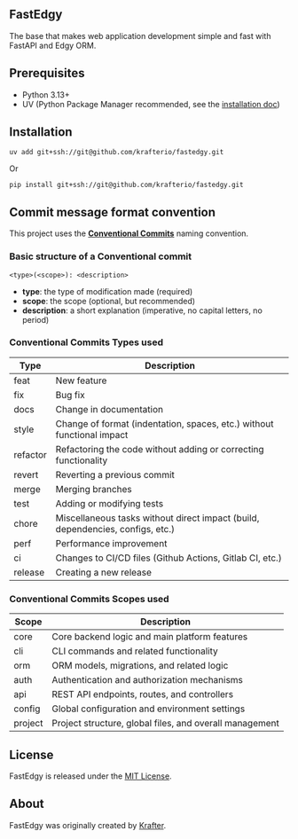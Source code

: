FastEdgy
--------

The base that makes web application development simple and fast with FastAPI and Edgy ORM.

## Prerequisites

- Python 3.13+
- UV (Python Package Manager recommended, see the [installation doc](https://docs.astral.sh/uv/getting-started/installation))

## Installation

```
uv add git+ssh://git@github.com/krafterio/fastedgy.git
```
Or
```
pip install git+ssh://git@github.com/krafterio/fastedgy.git
```

## Commit message format convention

This project uses the **[Conventional Commits](https://www.conventionalcommits.org/en/v1.0.0)** naming convention.

### Basic structure of a Conventional commit

```
<type>(<scope>): <description>
```

- **type**: the type of modification made (required)
- **scope**: the scope (optional, but recommended)
- **description**: a short explanation (imperative, no capital letters, no period)

### Conventional Commits Types used

| Type     | Description                                                                    |
|----------|--------------------------------------------------------------------------------|
| feat     | New feature                                                                    |
| fix      | Bug fix                                                                        |
| docs     | Change in documentation                                                        |
| style    | Change of format (indentation, spaces, etc.) without functional impact         |
| refactor | Refactoring the code without adding or correcting functionality                |
| revert   | Reverting a previous commit                                                    |
| merge    | Merging branches                                                               |
| test     | Adding or modifying tests                                                      |
| chore    | Miscellaneous tasks without direct impact (build, dependencies, configs, etc.) |
| perf     | Performance improvement                                                        |
| ci       | Changes to CI/CD files (Github Actions, Gitlab CI, etc.)                       |
| release  | Creating a new release                                                         |

### Conventional Commits Scopes used

| Scope   | Description                                             |
|---------|---------------------------------------------------------|
| core    | Core backend logic and main platform features           |
| cli     | CLI commands and related functionality                  |
| orm     | ORM models, migrations, and related logic               |
| auth    | Authentication and authorization mechanisms             |
| api     | REST API endpoints, routes, and controllers             |
| config  | Global configuration and environment settings           |
| project | Project structure, global files, and overall management |

License
-------

FastEdgy is released under the [MIT License][1].

About
-----

FastEdgy was originally created by [Krafter][2].

[1]: LICENSE
[2]: https://krafter.io

